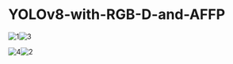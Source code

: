 # YOLOv8-with-RGB-D-and-AFFP
![1](https://github.com/dontlearncpp/YOLOv8-with-RGB-D-and-AFFP/assets/103402250/bb675421-9e64-4afb-8102-355ceb422793)![3](https://github.com/dontlearncpp/YOLOv8-with-RGB-D-and-AFFP/assets/103402250/b6cb753e-bbc4-4c1a-904a-66f2f2e3ebd7)

![4](https://github.com/dontlearncpp/YOLOv8-with-RGB-D-and-AFFP/assets/103402250/9d10edda-c64d-47b0-8a82-f85a99378607)![2](https://github.com/dontlearncpp/YOLOv8-with-RGB-D-and-AFFP/assets/103402250/dbe00efa-7688-4651-b27e-9b5a84970481)


